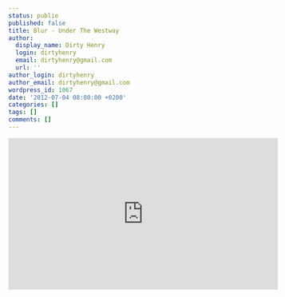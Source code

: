 ```yaml
---
status: publie
published: false
title: Blur - Under The Westway
author:
  display_name: Dirty Henry
  login: dirtyhenry
  email: dirtyhenry@gmail.com
  url: ''
author_login: dirtyhenry
author_email: dirtyhenry@gmail.com
wordpress_id: 1067
date: '2012-07-04 08:00:00 +0200'
categories: []
tags: []
comments: []
---
```

<iframe width="540" height="304" src="http://www.youtube.com/embed/Ifd9nBKSJnk" frameborder="0" allowfullscreen></iframe>
